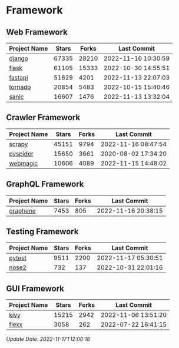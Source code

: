 # Framework

## Web Framework
| Project Name | Stars | Forks | Last Commit |
| ------------ | ----- | ----- | ----------- |
| [django](https://github.com/django/django) | 67335 | 28210 | 2022-11-16 10:30:59 |
| [flask](https://github.com/pallets/flask) | 61105 | 15333 | 2022-10-30 14:55:51 |
| [fastapi](https://github.com/tiangolo/fastapi) | 51629 | 4201 | 2022-11-13 22:07:03 |
| [tornado](https://github.com/tornadoweb/tornado) | 20854 | 5483 | 2022-10-15 15:40:46 |
| [sanic](https://github.com/sanic-org/sanic) | 16607 | 1476 | 2022-11-13 13:32:04 |

## Crawler Framework
| Project Name | Stars | Forks | Last Commit |
| ------------ | ----- | ----- | ----------- |
| [scrapy](https://github.com/scrapy/scrapy) | 45151 | 9794 | 2022-11-16 08:47:54 |
| [pyspider](https://github.com/binux/pyspider) | 15650 | 3661 | 2020-08-02 17:34:20 |
| [webmagic](https://github.com/code4craft/webmagic) | 10606 | 4089 | 2022-11-15 14:48:02 |

## GraphQL Framework
| Project Name | Stars | Forks | Last Commit |
| ------------ | ----- | ----- | ----------- |
| [graphene](https://github.com/graphql-python/graphene) | 7453 | 805 | 2022-11-16 20:38:15 |

## Testing Framework
| Project Name | Stars | Forks | Last Commit |
| ------------ | ----- | ----- | ----------- |
| [pytest](https://github.com/pytest-dev/pytest) | 9511 | 2200 | 2022-11-17 05:30:51 |
| [nose2](https://github.com/nose-devs/nose2) | 732 | 137 | 2022-10-31 22:01:16 |

## GUI Framework
| Project Name | Stars | Forks | Last Commit |
| ------------ | ----- | ----- | ----------- |
| [kivy](https://github.com/kivy/kivy) | 15215 | 2942 | 2022-11-06 13:51:20 |
| [flexx](https://github.com/flexxui/flexx) | 3058 | 262 | 2022-07-22 16:41:15 |

*Update Date: 2022-11-17T12:00:18*